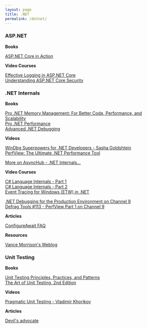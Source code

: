 ```yaml
---
layout: page
title: .NET
permalink: /dotnet/
---
```

[](#aspnet)
### ASP.NET

**Books**

[ASP.NET Core in Action](https://learning.oreilly.com/library/view/aspnet-core-in/9781617294617/)  

**Video Courses**

[Effective Logging in ASP.NET Core](https://app.pluralsight.com/library/courses/asp-dotnet-core-effective-logging/discussion)  
[Understanding ASP.NET Core Security](https://app.pluralsight.com/library/courses/asp-dot-net-core-security-understanding/table-of-contents)  

[](#dotnet-internals)
### .NET Internals

**Books**

[Pro .NET Memory Management: For Better Code, Performance, and Scalability](https://learning.oreilly.com/library/view/pro-net-memory/9781484240274/)  
[Pro .NET Performance](https://learning.oreilly.com/library/view/pro-net-performance/9781430244585/)  
[Advanced .NET Debugging](https://learning.oreilly.com/library/view/advanced-net-debugging/9780321584090/)

**Videos**

[WinDbg Superpowers for .NET Developers - Sasha Goldshtein](https://www.youtube.com/watch?v=8t1aTbnZ2CE&list=PLwCc4eC3nGb-dDlEPdM7--Wsw69Fgm7hP)  
[PerfView: The Ultimate .NET Performance Tool](https://www.youtube.com/watch?v=qGEeZZBwVp4&list=PLwCc4eC3nGb-dDlEPdM7--Wsw69Fgm7hP)

[More on AsyncHub - .NET Internals...](https://www.youtube.com/playlist?list=PLwCc4eC3nGb-dDlEPdM7--Wsw69Fgm7hP)

**Video Courses**

[C# Language Internals - Part 1](https://app.pluralsight.com/library/courses/csharp-language-internals/table-of-contents)  
[C# Language Internals - Part 2](https://app.pluralsight.com/library/courses/csharp-language-internals-part2/table-of-contents)  
[Event Tracing for Windows (ETW) in .NET](https://app.pluralsight.com/library/courses/event-tracing-windows-etw-dotnet/table-of-contents)

[.NET Debugging for the Production Environment on Channel 9](https://channel9.msdn.com/Series/-NET-Debugging-Stater-Kit-for-the-Production-Environment)  
[Defrag Tools #113 - PerfView Part 1 on Channel 9](https://channel9.msdn.com/Shows/Defrag-Tools/Defrag-Tools-113-PerfView-Part-1)

**Articles**

[ConfigureAwait FAQ](https://devblogs.microsoft.com/dotnet/configureawait-faq/)

**Resources**

[Vance Morrison's Weblog](https://blogs.msdn.microsoft.com/vancem/)

[](#unit-testing)
### Unit Testing

**Books**

[Unit Testing Principles, Practices, and Patterns](https://learning.oreilly.com/library/view/unit-testing-principles/9781617296277/)  
[The Art of Unit Testing, 2nd Edition](https://learning.oreilly.com/library/view/the-art-of/9781617290893/)

**Videos**

[Pragmatic Unit Testing - Vladimir Khorikov](https://www.youtube.com/watch?v=5iJWOPaNZDA&list=PLwCc4eC3nGb83Ci1-JgnkbvSW6CGV_uyh)

**Articles**

[Devil's advocate](https://blog.ploeh.dk/2019/10/07/devils-advocate/)  